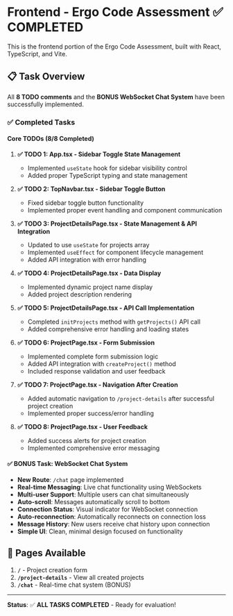 # Frontend - Ergo Code Assessment ✅ COMPLETED

This is the frontend portion of the Ergo Code Assessment, built with React, TypeScript, and Vite.

## 📋 Task Overview

All **8 TODO comments** and the **BONUS WebSocket Chat System** have been successfully implemented.

### ✅ Completed Tasks

#### **Core TODOs (8/8 Completed)**

1. **✅ TODO 1: App.tsx - Sidebar Toggle State Management**
   - Implemented `useState` hook for sidebar visibility control
   - Added proper TypeScript typing and state management

2. **✅ TODO 2: TopNavbar.tsx - Sidebar Toggle Button**
   - Fixed sidebar toggle button functionality
   - Implemented proper event handling and component communication

3. **✅ TODO 3: ProjectDetailsPage.tsx - State Management & API Integration**
   - Updated to use `useState` for projects array
   - Implemented `useEffect` for component lifecycle management
   - Added API integration with error handling

4. **✅ TODO 4: ProjectDetailsPage.tsx - Data Display**
   - Implemented dynamic project name display
   - Added project description rendering

5. **✅ TODO 5: ProjectDetailsPage.tsx - API Call Implementation**
   - Completed `initProjects` method with `getProjects()` API call
   - Added comprehensive error handling and loading states

6. **✅ TODO 6: ProjectPage.tsx - Form Submission**
   - Implemented complete form submission logic
   - Added API integration with `createProject()` method
   - Included response validation and user feedback

7. **✅ TODO 7: ProjectPage.tsx - Navigation After Creation**
   - Added automatic navigation to `/project-details` after successful project creation
   - Implemented proper success/error handling

8. **✅ TODO 8: ProjectPage.tsx - User Feedback**
   - Added success alerts for project creation
   - Implemented comprehensive error messaging

#### **✅ BONUS Task: WebSocket Chat System**
- **New Route**: `/chat` page implemented
- **Real-time Messaging**: Live chat functionality using WebSockets
- **Multi-user Support**: Multiple users can chat simultaneously
- **Auto-scroll**: Messages automatically scroll to bottom
- **Connection Status**: Visual indicator for WebSocket connection
- **Auto-reconnection**: Automatically reconnects on connection loss
- **Message History**: New users receive chat history upon connection
- **Simple UI**: Clean, minimal design focused on functionality

## 📱 Pages Available

1. **`/`** - Project creation form
2. **`/project-details`** - View all created projects
3. **`/chat`** - Real-time chat system (BONUS)

---

**Status**: ✅ **ALL TASKS COMPLETED** - Ready for evaluation!
